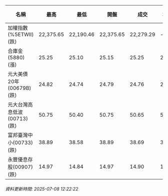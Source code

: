 | 名稱 | 最高 | 最低 | 開盤 | 成交 | 均價 | 成交金額(億) | 昨收 | 漲跌幅 | 漲跌 | 總量 | 昨量 | 振幅 |
| -------- | -------- | -------- | -------- |-------- | -------- | -------- |-------- |-------- |-------- | -------- | -------- |-------- |
|加權指數(%5ETWII) (跌)|22,375.65|22,190.46|22,375.65|22,279.29|-|1,930.98|22,428.72|0.67%|149.43|3,938,283|0|0.83%|
|合庫金(5880) (漲)|25.25|25.10|25.15|25.25|25.17|1.95|25.10|0.60%|0.15|7,731|12,078|0.60%|
|元大美債20年(00679B) (跌)|24.82|24.74|24.79|24.76|24.77|7.19|24.97|0.84%|0.21|29,016|57,558|0.32%|
|元大台灣高息低波(00713) (跌)|50.75|50.40|50.75|50.65|50.60|2.49|50.75|0.20%|0.10|4,921|8,132|0.69%|
|富邦臺灣中小(00733) (跌)|38.89|38.58|38.89|38.69|38.69|0.159|38.97|0.72%|0.28|410|621|0.80%|
|永豐優息存股(00907) (跌)|14.97|14.84|14.97|14.90|14.87|0.058|14.99|0.60%|0.09|389|523|0.87%|
###### 資料更新時間: 2025-07-08 12:22:22